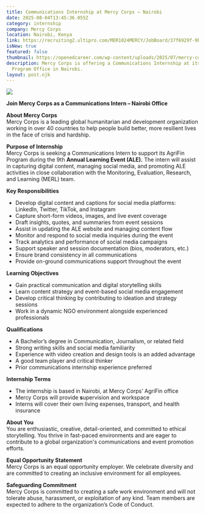 ```yaml
---
title: Communications Internship at Mercy Corps – Nairobi
date: 2025-08-04T13:45:36.055Z
category: internship
company: Mercy Corps
location: Nairobi, Kenya
link: https://recruiting2.ultipro.com/MER1024MERCY/JobBoard/37f6929f-9b61-486b-94c1-2ca23179877f/Account/Register?redirectUrl=%2FMER1024MERCY%2FJobBoard%2F37f6929f-9b61-486b-94c1-2ca23179877f%2FOpportunityApply%3FopportunityId%3Dfc93c4a3-1521-42e1-b5f6-014b8166646e&cancelUrl=http%3A%2F%2Frecruiting2.ultipro.com%2FMER1024MERCY%2FJobBoard%2F37f6929f-9b61-486b-94c1-2ca23179877f%2FOpportunityDetail%3FopportunityId%3Dfc93c4a3-1521-42e1-b5f6-014b8166646e
isNew: true
featured: false
thumbnail: https://openedcareer.com/wp-content/uploads/2025/07/mercy-corps-Opened-career-.png
description: Mercy Corps is offering a Communications Internship at its AgriFin
  Program Office in Nairobi.
layout: post.njk
---
```

<!--StartFragment-->

![](https://openedcareer.com/wp-content/uploads/2025/07/mercy-corps-Opened-career-.png)

**Join Mercy Corps as a Communications Intern – Nairobi Office**

**About Mercy Corps**\
Mercy Corps is a leading global humanitarian and development organization working in over 40 countries to help people build better, more resilient lives in the face of crisis and hardship.

**Purpose of Internship**\
Mercy Corps is seeking a Communications Intern to support its AgriFin Program during the 9th **Annual Learning Event (ALE).** The intern will assist in capturing digital content, managing social media, and promoting ALE activities in close collaboration with the Monitoring, Evaluation, Research, and Learning (MERL) team.

**Key Responsibilities**

* Develop digital content and captions for social media platforms: LinkedIn, Twitter, TikTok, and Instagram
* Capture short-form videos, images, and live event coverage
* Draft insights, quotes, and summaries from event sessions
* Assist in updating the ALE website and managing content flow
* Monitor and respond to social media inquiries during the event
* Track analytics and performance of social media campaigns
* Support speaker and session documentation (bios, moderators, etc.)
* Ensure brand consistency in all communications
* Provide on-ground communications support throughout the event

**Learning Objectives**

* Gain practical communication and digital storytelling skills
* Learn content strategy and event-based social media engagement
* Develop critical thinking by contributing to ideation and strategy sessions
* Work in a dynamic NGO environment alongside experienced professionals

**Qualifications**

* A Bachelor’s degree in Communication, Journalism, or related field
* Strong writing skills and social media familiarity
* Experience with video creation and design tools is an added advantage
* A good team player and critical thinker
* Prior communications internship experience preferred

**Internship Terms**

* The internship is based in Nairobi, at Mercy Corps’ AgriFin office
* Mercy Corps will provide **s**upervision and workspace
* Interns will cover their own living expenses, transport, and health insurance

**About You**\
You are enthusiastic, creative, detail-oriented, and committed to ethical storytelling. You thrive in fast-paced environments and are eager to contribute to a global organization's communications and event promotion efforts.

**Equal Opportunity Statement**\
Mercy Corps is an equal opportunity employer. We celebrate diversity and are committed to creating an inclusive environment for all employees.

**Safeguarding Commitment**\
Mercy Corps is committed to creating a safe work environment and will not tolerate abuse, harassment, or exploitation of any kind. Team members are expected to adhere to the organization’s Code of Conduct.

<!--EndFragment-->